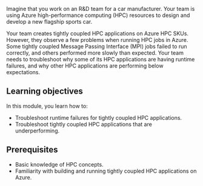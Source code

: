 Imagine that you work on an R&D team for a car manufacturer. Your team is using Azure high-performance computing (HPC) resources to design and develop a new flagship sports car. 

Your team creates tightly coupled HPC applications on Azure HPC SKUs. However, they observe a few problems when running HPC jobs in Azure. Some tightly coupled Message Passing Interface (MPI) jobs failed to run correctly, and others performed more slowly than expected. Your team needs to troubleshoot why some of its HPC applications are having runtime failures, and why other HPC applications are performing below expectations.

## Learning objectives

In this module, you learn how to:

- Troubleshoot runtime failures for tightly coupled HPC applications.
- Troubleshoot tightly coupled HPC applications that are underperforming.

## Prerequisites

- Basic knowledge of HPC concepts.
- Familiarity with building and running tightly coupled HPC applications on Azure.
